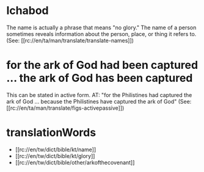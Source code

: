 # Ichabod

The name is actually a phrase that means "no glory." The name of a person sometimes reveals information about the person, place, or thing it refers to. (See: [[rc://en/ta/man/translate/translate-names]])

# for the ark of God had been captured ... the ark of God has been captured

This can be stated in active form. AT: "for the Philistines had captured the ark of God ... because the Philistines have captured the ark of God" (See: [[rc://en/ta/man/translate/figs-activepassive]])

# translationWords

* [[rc://en/tw/dict/bible/kt/name]]
* [[rc://en/tw/dict/bible/kt/glory]]
* [[rc://en/tw/dict/bible/other/arkofthecovenant]]